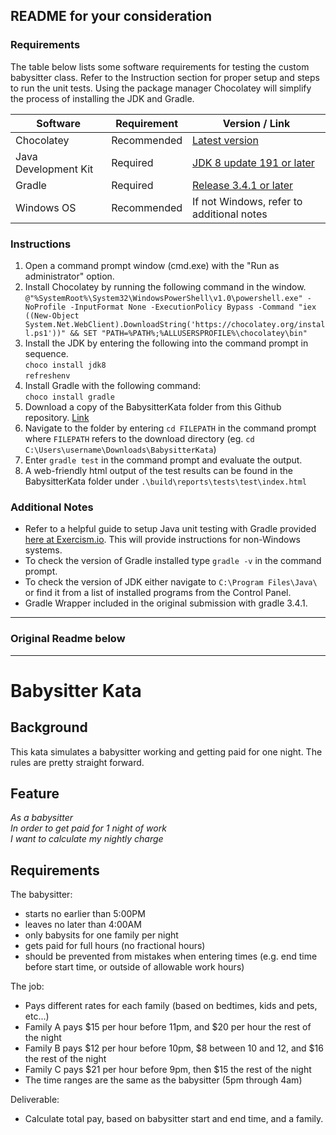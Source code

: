 ## README for your consideration

### Requirements
The table below lists some software requirements for testing the custom babysitter class.
Refer to the Instruction section for proper setup and steps to run the unit tests.
Using the package manager Chocolatey will simplify the process of installing the JDK and Gradle.

Software | Requirement | Version / Link
---|---|---
Chocolatey | Recommended | [Latest version](https://chocolatey.org/install)
Java Development Kit | Required | [JDK 8 update 191 or later](https://www.oracle.com/technetwork/java/javase/downloads/jdk8-downloads-2133151.html)
Gradle | Required | [Release 3.4.1 or later](https://gradle.org/releases/)
Windows OS | Recommended | If not Windows, refer to additional notes

### Instructions

1. Open a command prompt window (cmd.exe) with the "Run as administrator" option. 
2. Install Chocolatey by running the following command in the window.
`@"%SystemRoot%\System32\WindowsPowerShell\v1.0\powershell.exe" -NoProfile -InputFormat None -ExecutionPolicy Bypass -Command "iex ((New-Object System.Net.WebClient).DownloadString('https://chocolatey.org/install.ps1'))" && SET "PATH=%PATH%;%ALLUSERSPROFILE%\chocolatey\bin"`
3. Install the JDK by entering the following into the command prompt in sequence.\
`choco install jdk8`\
`refreshenv`
4. Install Gradle with the following command:\
`choco install gradle`
5. Download a copy of the BabysitterKata folder from this Github repository. [Link](https://github.com/wujo635/kata-babysitter/archive/master.zip)
6. Navigate to the folder by entering `cd FILEPATH` in the command prompt where `FILEPATH` refers to the download directory (eg. `cd C:\Users\username\Downloads\BabysitterKata`) 
7. Enter `gradle test` in the command prompt and evaluate the output.
8. A web-friendly html output of the test results can be found in the BabysitterKata folder under `.\build\reports\tests\test\index.html`

### Additional Notes
* Refer to a helpful guide to setup Java unit testing with Gradle provided [here at Exercism.io](https://exercism.io/tracks/java/installation). This will provide instructions for non-Windows systems.
* To check the version of Gradle installed type `gradle -v` in the command prompt.
* To check the version of JDK either navigate to `C:\Program Files\Java\` or find it from a list of installed programs from the Control Panel.
* Gradle Wrapper included in the original submission with gradle 3.4.1. 

***
### Original Readme below
***
# Babysitter Kata

## Background
This kata simulates a babysitter working and getting paid for one night.  The rules are pretty straight forward.

## Feature
*As a babysitter<br>
In order to get paid for 1 night of work<br>
I want to calculate my nightly charge<br>*

## Requirements
The babysitter:
- starts no earlier than 5:00PM
- leaves no later than 4:00AM
- only babysits for one family per night
- gets paid for full hours (no fractional hours)
- should be prevented from mistakes when entering times (e.g. end time before start time, or outside of allowable work hours)

The job:
- Pays different rates for each family (based on bedtimes, kids and pets, etc...)
- Family A pays $15 per hour before 11pm, and $20 per hour the rest of the night
- Family B pays $12 per hour before 10pm, $8 between 10 and 12, and $16 the rest of the night
- Family C pays $21 per hour before 9pm, then $15 the rest of the night
- The time ranges are the same as the babysitter (5pm through 4am)

Deliverable:
- Calculate total pay, based on babysitter start and end time, and a family.
